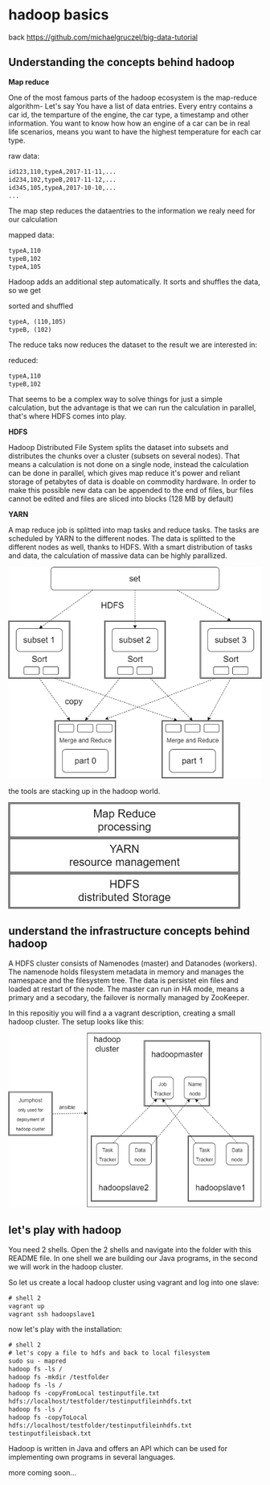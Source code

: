 # hadoop basics

back https://github.com/michaelgruczel/big-data-tutorial

## Understanding the concepts behind hadoop

**Map reduce**

One of the most famous parts of the hadoop ecosystem is the map-reduce algorithm-
Let's say You have a list of data entries. Every entry contains a car id, the temparture of the engine, the car type, a timestamp and other information. You want to know how how an engine of a car can be in real life scenarios, means you want to have the highest temperature for each car type. 

raw data:

    id123,110,typeA,2017-11-11,...
    id234,102,typeB,2017-11-12,...
    id345,105,typeA,2017-10-10,...
    ...

The map step reduces the dataentries to the information we realy need for our calculation

mapped data:

    typeA,110
    typeB,102
    typeA,105

Hadoop adds an additional step automatically. It sorts and shuffles the data, so we get

sorted and shuffled 

    typeA, (110,105)
    typeB, (102)

The reduce taks now reduces the dataset to the result we are interested in:

reduced:

    typeA,110
    typeB,102

That seems to be a complex way to solve things for just a simple calculation, but the advantage is that we can run the calculation in parallel, that's where HDFS comes into play.

**HDFS**

Hadoop Distributed File System splits the dataset into subsets and distributes the chunks over a cluster (subsets on several nodes).
That means a calculation is not done on a single node, instead the calculation can be done in parallel, which gives map reduce it's power and reliant storage of petabytes of data is doable on commodity hardware.
In order to make this possible new data can be appended to the end of files, bur files cannot be edited and files are sliced into blocks (128 MB by default)

**YARN** 

A map reduce job is splitted into map tasks and reduce tasks. The tasks are scheduled by YARN to the different nodes. The data is splitted to the different nodes as well, thanks to HDFS.
With a smart distribution of tasks and data, the calculation of massive data can be highly parallized.  

![1](https://github.com/michaelgruczel/big-data-tutorial/raw/master/hadoop/mapreduce-1.png "distribution")

the tools are stacking up in the hadoop world.

![2](https://github.com/michaelgruczel/big-data-tutorial/raw/master/hadoop/hadoop-basic.png "hadoop basic")

## understand the infrastructure concepts behind hadoop

A HDFS cluster consists of Namenodes (master) and Datanodes (workers).
The namenode holds filesystem metadata in memory and manages the namespace and the filesystem tree.
The data is persistet ein files and loaded at restart of the node.
The master can run in HA mode, means a primary and a secodary, the failover is normally managed by ZooKeeper.

In this repositiy you will find a a vagrant description, creating a small hadoop cluster.
The setup looks like this:

![3](https://github.com/michaelgruczel/big-data-tutorial/raw/master/hadoop/hadoop-vagrant.png "vagrant setup")

## let's play with hadoop

You need 2 shells. Open the 2 shells and navigate into the folder with this README file.
In one shell we are building our Java programs, in the second we will work in the hadoop cluster.

So let us create a local hadoop cluster using vagrant and log into one slave:

    # shell 2
    vagrant up
    vagrant ssh hadoopslave1

now let's play with the installation:

    # shell 2
    # let's copy a file to hdfs and back to local filesystem
    sudo su - mapred
    hadoop fs -ls /
    hadoop fs -mkdir /testfolder
    hadoop fs -ls /
    hadoop fs -copyFromLocal testinputfile.txt hdfs://localhost/testfolder/testinputfileinhdfs.txt
    hadoop fs -ls /
    hadoop fs -copyToLocal hdfs://localhost/testfolder/testinputfileinhdfs.txt testinputfileisback.txt 
    
Hadoop is written in Java and offers an API which can be used for implementing own programs in several languages.

more coming soon...

